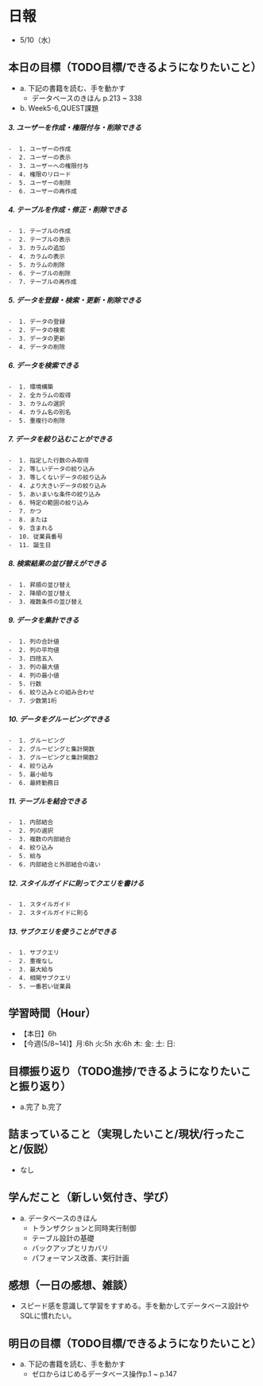 # 日報
- 5/10（水）

## 本日の目標（TODO目標/できるようになりたいこと）
- a. 下記の書籍を読む、手を動かす
  - データベースのきほん p.213 ~ 338
- b. Week5-6_QUEST課題
##### 3.  ユーザーを作成・権限付与・削除できる
	-  1. ユーザーの作成
	-  2. ユーザーの表示
	-  3. ユーザーへの権限付与
	-  4. 権限のリロード
	-  5. ユーザーの削除
	-  6. ユーザーの再作成
##### 4.  テーブルを作成・修正・削除できる
	-  1. テーブルの作成
	-  2. テーブルの表示
	-  3. カラムの追加
	-  4. カラムの表示
	-  5. カラムの削除
	-  6. テーブルの削除
	-  7. テーブルの再作成
##### 5.  データを登録・検索・更新・削除できる
	-  1. データの登録
	-  2. データの検索
	-  3. データの更新
	-  4. データの削除
##### 6.  データを検索できる
	-  1. 環境構築
	-  2. 全カラムの取得
	-  3. カラムの選択
	-  4. カラム名の別名
	-  5. 重複行の削除
##### 7.  データを絞り込むことができる
	-  1. 指定した行数のみ取得
	-  2. 等しいデータの絞り込み
	-  3. 等しくないデータの絞り込み
	-  4. より大きいデータの絞り込み
	-  5. あいまいな条件の絞り込み
	-  6. 特定の範囲の絞り込み
	-  7. かつ
	-  8. または
	-  9. 含まれる
	-  10. 従業員番号
	-  11. 誕生日
##### 8.  検索結果の並び替えができる
	-  1. 昇順の並び替え
	-  2. 降順の並び替え
	-  3. 複数条件の並び替え
##### 9.  データを集計できる
	-  1. 列の合計値
	-  2. 列の平均値
	-  3. 四捨五入
	-  3. 列の最大値
	-  4. 列の最小値
	-  5. 行数
	-  6. 絞り込みとの組み合わせ
	-  7. 少数第1桁
##### 10.  データをグルーピングできる
	-  1. グルーピング
	-  2. グルーピングと集計関数
	-  3. グルーピングと集計関数2
	-  4. 絞り込み
	-  5. 最小給与
	-  6. 最終勤務日
##### 11.  テーブルを結合できる
	-  1. 内部結合
	-  2. 列の選択
	-  3. 複数の内部結合
	-  4. 絞り込み
	-  5. 給与
	-  6. 内部結合と外部結合の違い
##### 12.  スタイルガイドに則ってクエリを書ける
	-  1. スタイルガイド
	-  2. スタイルガイドに則る
##### 13.  サブクエリを使うことができる
	-  1. サブクエリ
	-  2. 重複なし
	-  3. 最大給与
	-  4. 相関サブクエリ
	-  5. 一番若い従業員


## 学習時間（Hour）
- 【本日】6h
- 【今週(5/8~14)】月:6h 火:5h 水:6h 木: 金: 土: 日:

## 目標振り返り（TODO進捗/できるようになりたいこと振り返り）
- a.完了  b.完了

## 詰まっていること（実現したいこと/現状/行ったこと/仮説）
- なし

<!-- ```
・実現したいこと
・現状
・行ったこと
・仮説
``` -->

## 学んだこと（新しい気付き、学び）
- a. データベースのきほん
  - トランザクションと同時実行制御
  - テーブル設計の基礎
  - バックアップとリカバリ
  - パフォーマンス改善、実行計画


## 感想（一日の感想、雑談）
- スピード感を意識して学習をすすめる。手を動かしてデータベース設計やSQLに慣れたい。

## 明日の目標（TODO目標/できるようになりたいこと）
- a. 下記の書籍を読む、手を動かす
  - ゼロからはじめるデータベース操作p.1 ~ p.147
<!-- - b. Week5-6_QUEST課題 -->
<!-- ##### 14.  条件分岐ができる
	-  1. CASE
	-  2. 年代
	-  3. 年代ごとの最大給与 -->
<!-- ##### 15.  実行計画を確認できる
	-  1. 実行計画
	-  2. 実行計画の確認
	-  3. 実行時間
	-  4. 高速なクエリ -->
<!-- ##### 16.  N＋1問題の対策ができる
	-  1. N+1問題
	-  2. N+1問題対策 -->
<!-- ##### 17.  データベース設計の流れを説明できる
	-  1. 論理設計
	-  2. 物理設計
	-  3. エンティティ
	-  4. 正規化
	-  5. ER 図
	-  6. テーブル定義
	-  7. インデックス -->
<!-- ##### 18.  エンティティを定義できる
	-  1. エンティティ -->
<!-- ##### 19.  データベースを正規化できる
	-  1. 第一正規形
	-  2. 第二正規形
	-  3. 第三正規形
	-  4. ボイスコッド正規形 -->
<!-- ##### 20.  ER 図を書くことができる
	-  1. ER 図 -->
<!-- ##### 21.  テーブルを定義できる
	-  1. データ型
	-  2. NULL
	-  3. プライマリーキー
	-  4. 初期値
	-  5. AUTO INCREMENT
	-  6. 外部キー制約
	-  7. ユニークキー制約
	-  8. テーブル定義 -->
<!-- ##### 22.  インデックスを設定できる
	-  1. インデックス設定前
	-  2. インデックスの作成
	-  3. インデックスの確認
	-  4. インデックスの効果の確認
	-  5. インデックスの説明
	-  6. インデックスの削除
	-  7. ベストプラクティス -->
<!-- ##### 23.  トランザクションについて説明できる
	-  1. トランザクション
	-  2. トランザクションの実行
	-  3. ロールバック
	-  4. コミット -->
<!-- ##### 24.  同時実行制御について説明できる
	-  1. 同時実行制御
	-  2. ACID 特性
	-  3. ロック
	-  4. ロックの確認 -->
<!-- ##### 提出 QUEST を提出する[インターネットTV]
	-  ステップ1
	-  ステップ2
	-  ステップ3 -->
<!-- ##### ブログ記事を投稿する -->
<!-- ##### オリジナルプロダクトのテーマを提出する
    1.  [オリジナルプロダクトのテーマ]を決定する
    2.  [1期生シート]にテーマのURLを提出し、メンターに連絡する -->

<!-- #### 残タスク / できるようになりたいこと
- 包括的なWeb技術の基本理解->「プロになるためのWeb技術入門」本
- オリジナルプロダクト制作のテーマ探索
- SRE業務の理解
- 質問する技術の習得 -->

<!-- ##### Ruby
- RuboCopの使用
- 「Rubyの公式リファレンスが読めるようになる本」 -->

<!-- ##### Linux
- 「Linuxのしくみ」本
- 「シェルスクリプト160本ノック」
- Linux運用関連
- 仮想化、コンテナ化、コンテナオーケストレーション -->